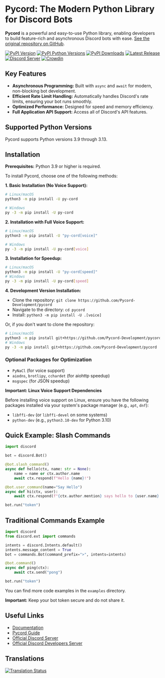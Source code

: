 # Pycord: The Modern Python Library for Discord Bots

**Pycord** is a powerful and easy-to-use Python library, enabling developers to build feature-rich and asynchronous Discord bots with ease.  [See the original repository on GitHub](https://github.com/Pycord-Development/pycord).

[![PyPI Version](https://img.shields.io/pypi/v/py-cord.svg?style=for-the-badge&logo=pypi&color=yellowgreen&logoColor=white)](https://pypi.python.org/pypi/py-cord)
[![PyPI Python Versions](https://img.shields.io/pypi/pyversions/py-cord.svg?style=for-the-badge&logo=python&logoColor=white)](https://pypi.python.org/pypi/py-cord)
[![PyPI Downloads](https://img.shields.io/pypi/dm/py-cord?color=blueviolet&logo=pypi&logoColor=white&style=for-the-badge)](https://pypi.python.org/pypi/py-cord)
[![Latest Release](https://img.shields.io/github/v/release/Pycord-Development/pycord?include_prereleases&label=Latest%20Release&logo=github&sort=semver&style=for-the-badge&logoColor=white)](https://github.com/Pycord-Development/pycord/releases)
[![Discord Server](https://img.shields.io/discord/881207955029110855?label=discord&style=for-the-badge&logo=discord&color=5865F2&logoColor=white)](https://pycord.dev/discord)
[![Crowdin](https://badges.crowdin.net/badge/dark/crowdin-on-light.png)](https://translations.pycord.dev/documentation/?utm_source=badge&utm_medium=referral&utm_campaign=badge-add-on)

## Key Features

*   **Asynchronous Programming:** Built with `async` and `await` for modern, non-blocking bot development.
*   **Efficient Rate Limit Handling:**  Automatically handles Discord's rate limits, ensuring your bot runs smoothly.
*   **Optimized Performance:** Designed for speed and memory efficiency.
*   **Full Application API Support:**  Access all of Discord's API features.

## Supported Python Versions

Pycord supports Python versions 3.9 through 3.13.

## Installation

**Prerequisites:** Python 3.9 or higher is required.

To install Pycord, choose one of the following methods:

**1. Basic Installation (No Voice Support):**

```bash
# Linux/macOS
python3 -m pip install -U py-cord

# Windows
py -3 -m pip install -U py-cord
```

**2. Installation with Full Voice Support:**

```bash
# Linux/macOS
python3 -m pip install -U "py-cord[voice]"

# Windows
py -3 -m pip install -U py-cord[voice]
```

**3. Installation for Speedup:**

```bash
# Linux/macOS
python3 -m pip install -U "py-cord[speed]"
# Windows
py -3 -m pip install -U py-cord[speed]
```

**4. Development Version Installation:**

*   Clone the repository: `git clone https://github.com/Pycord-Development/pycord`
*   Navigate to the directory: `cd pycord`
*   Install: `python3 -m pip install -U .[voice]`

Or, if you don't want to clone the repository:

```bash
# Linux/macOS
python3 -m pip install git+https://github.com/Pycord-Development/pycord
# Windows
py -3 -m pip install git+https://github.com/Pycord-Development/pycord
```

### Optional Packages for Optimization

*   `PyNaCl` (for voice support)
*   `aiodns`, `brotlipy`, `cchardet` (for aiohttp speedup)
*   `msgspec` (for JSON speedup)

**Important: Linux Voice Support Dependencies**

Before installing voice support on Linux, ensure you have the following packages installed via your system's package manager (e.g., `apt`, `dnf`):

*   `libffi-dev` (or `libffi-devel` on some systems)
*   `python-dev` (e.g., `python3.10-dev` for Python 3.10)

## Quick Example: Slash Commands

```python
import discord

bot = discord.Bot()

@bot.slash_command()
async def hello(ctx, name: str = None):
    name = name or ctx.author.name
    await ctx.respond(f"Hello {name}!")

@bot.user_command(name="Say Hello")
async def hi(ctx, user):
    await ctx.respond(f"{ctx.author.mention} says hello to {user.name}!")

bot.run("token")
```

## Traditional Commands Example

```python
import discord
from discord.ext import commands

intents = discord.Intents.default()
intents.message_content = True
bot = commands.Bot(command_prefix=">", intents=intents)

@bot.command()
async def ping(ctx):
    await ctx.send("pong")

bot.run("token")
```

You can find more code examples in the `examples` directory.

**Important:** Keep your bot token secure and do not share it.

## Useful Links

*   [Documentation](https://docs.pycord.dev/en/master/index.html)
*   [Pycord Guide](https://guide.pycord.dev)
*   [Official Discord Server](https://pycord.dev/discord)
*   [Official Discord Developers Server](https://discord.gg/discord-developers)

## Translations

[![Translation Status](https://badges.awesome-crowdin.com/translation-200034237-5.png)](https://translations.pycord.dev/documentation/?utm_source=badge&utm_medium=referral&utm_campaign=badge-add-on)